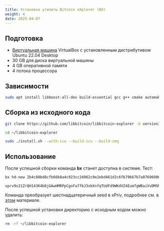 ```yaml
---
title: Установка утилиты Bitcoin eXplorer (BX)
weight: 4
date: 2025-04-07
---
```


## Подготовка

- [Виртуальная машина](linux/virtualbox) VirtualBox с установленным дистрибутивом Ubuntu 22.04 Desktop
- 30 GB для диска виртуальной машины
- 4 GB оперативной памяти
- 4 потока процессора

## Зависимости

```bash
sudo apt install libboost-all-dev build-essential gcc g++ cmake automake autoconf libtool pkg-config git wget
```

## Сборка из исходного кода

```bash
git clone https://github.com/libbitcoin/libbitcoin-explorer -b version3 ~/libbitcoin-explorer

cd ~/libbitcoin-explorer

sudo ./install.sh --with-icu --build-icu --build-zmq
```

## Использование

После успешной сборки команда **bx** станет доступна в системе. Тест:

```bash
bx hd-new 2b4c80bd8cfb66b8a4c923cc24962c9e2ebd461d2c6fb79667b7a0769600692cd697ba370cfa27045689360e5afe812efb13d1dec1b9eaf0e3fb4a4e0a47768d
```

```
xprv9s21ZrQH143K4b8jGAwHMRPpCgoFa7fbJ3xbXnfqTUdFd9WKdVZ4Eum7gWBaiVvDMSMe8sh8ypyCKwwHN3e5JmMGDjoJJcBoWBk6cQHDDV8
```

Команда преобразует шестнадцатеричный seed в xPriv, подробнее см. в [этом](bitcoin/multibit-hd/#%D0%BF%D0%BE%D0%BB%D1%83%D1%87%D0%B5%D0%BD%D0%B8%D0%B5-xpriv-%D1%81-%D0%BF%D0%BE%D0%BC%D0%BE%D1%89%D1%8C%D1%8E-%D1%83%D1%82%D0%B8%D0%BB%D0%B8%D1%82%D1%8B-%D1%8F%D0%BD%D0%B0-%D0%BA%D0%BE%D1%83%D0%BB%D0%BC%D0%B0%D0%BD%D0%B0) материале.

После успешной установки директорию с исходным кодом можно удалить:

```bash
rm -rf ~/libbitcoin-explorer
```